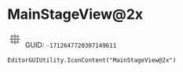 # MainStageView@2x
![](/img/MainStageView@2x.png)
GUID: `-1712647720307149611`
```
EditorGUIUtility.IconContent("MainStageView@2x")
```

